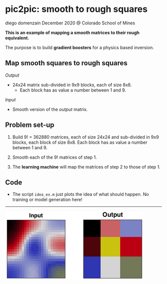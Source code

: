 # pic2pic: smooth to rough squares
diego domenzain
December 2020 @ Colorado School of Mines

__This is an example of mapping a smooth matrices to their rough equivalent.__

The purpose is to build __gradient boosters__ for a physics based inversion.

## Map smooth squares to rough squares

_Output_

* 24x24 matrix sub-divided in 9x9 blocks, each of size 8x8.
   * Each block has as value a number between 1 and 9.

_Input_

* Smooth version of the _output_ matrix.

## Problem set-up

1. Build 9! = 362880 matrices, each of size 24x24 and sub-divided in 9x9 blocks, each block of size 8x8. Each block has as value a number between 1 and 9.

1. Smooth each of the 9! matrices of step 1.

1. The __learning machine__ will map the matrices of step 2 to those of step 1.

## Code

* The script ```idea_ex.m``` just plots the idea of what should happen. No training or model generation here!


---

[![](../pics/pic2pic_idea.png)](./)

